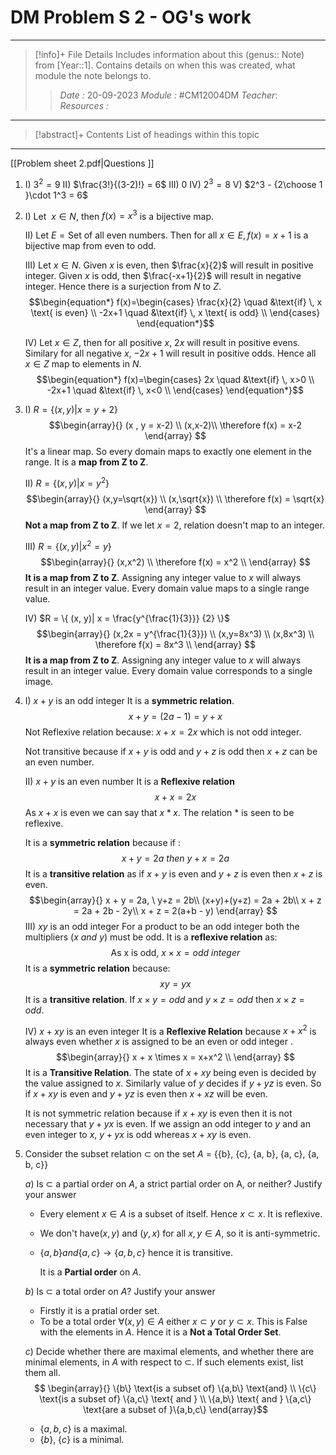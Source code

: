 # DM Problem S 2 - OG's work
---
> [!info]+ File Details
> Includes information about this (genus:: Note) from [Year::1]. Contains details on when this was created, what module the note belongs to. 
> >*Date :* 20-09-2023
> > *Module :* #CM12004DM 
> > *Teacher*:  
> > *Resources :*

---
> [!abstract]+ Contents
> List of headings within this topic

---
[[Problem sheet 2.pdf|Questions ]]

1. 
	I) $3^2 = 9$
	II) $\frac{3!}{(3-2)!} = 6$
	III) $0$
	IV) $2^3 = 8$
	V) $2^3 - {2\choose 1 }\cdot 1^3 = 6$
2. 
	I) Let $\ x \in N$, then $f(x) = x^3$ is a bijective map. 
	
	II) Let $E = \text{Set of all even numbers}$. Then for all $x \in E, f(x) = x+1$ is a bijective map from even to odd.  
	
	III) Let $x \in N$.  Given $x$ is even, then $\frac{x}{2}$ will result in positive integer. Given $x$ is odd, then $\frac{-x+1}{2}$ will result in negative integer. Hence there is a surjection from $N$ to $Z$. 
	$$\begin{equation*}
	f(x)=\begin{cases}
    \frac{x}{2} \quad &\text{if} \, x \text{ is even} \\
    -2x+1 \quad &\text{if} \, x \text{ is odd}  \\
     \end{cases}
	\end{equation*}$$
	
	IV) Let $x \in Z$, then for all positive $x$, $2x$ will result in positive evens. Similary for all negative $x$, $-2x+1$ will result in positive odds. Hence all $x \in Z$ map to elements in $N$. 
	$$\begin{equation*}
	f(x)=\begin{cases}
	          2x \quad &\text{if} \, x>0 \\
	          -2x+1 \quad &\text{if} \, x<0  \\
	     \end{cases}
	\end{equation*}$$

3. 
	I) $R = \{(x, y)| x = y + 2 \}$
	$$\begin{array}{}
	(x , y = x-2) \\
	(x,x-2)\\
	\therefore f(x) = x-2
	\end{array}
	$$
	It's a linear map. So every domain maps to exactly one element in the range.  It is a **map from Z to Z**.

	II) $R = \{(x, y)| x = y^2 \}$
	$$\begin{array}{}
	(x,y=\sqrt{x}) \\
	(x,\sqrt{x}) \\
	\therefore f(x) = \sqrt{x}
	\end{array}
	$$
	**Not a map from Z to Z**. If we let $x=2$, relation doesn't map to an integer. 

	III) $R = \{(x, y)| x^2 = y \}$
	$$\begin{array}{}
	(x,x^2) \\
	\therefore f(x) = x^2 \\
	\end{array}
	$$
	**It is a map from Z to Z**. Assigning any integer value to $x$ will always result in an integer value. Every domain value maps to a single range value. 

	IV)  $R = \{ (x, y)| x = \frac{y^{\frac{1}{3}}} {2} \}$
	$$\begin{array}{}
	(x,2x = y^{\frac{1}{3}}) \\
	(x,y=8x^3) \\
	(x,8x^3) \\
	\therefore f(x) = 8x^3 \\
	\end{array}
	$$
	**It is a map from Z to Z**. Assigning any integer value to $x$ will always result in an integer value. Every domain value corresponds to a single image. 

4. 
	I) $x + y$ is an odd integer
	It is a **symmetric relation**. $$x+y = (2a -1) =  y+x$$
	Not Reflexive relation because: $x + x = 2x$ which is not odd integer. 

	Not transitive because if $x+y$ is odd and $y+z$ is odd then $x+z$ can be an even number. 
	
	II) $x+y$ is an even number
	It is a **Reflexive relation** $$x + x = 2x$$As $x+x$ is even we can say that $x \ast x$. The relation $\ast$ is seen to be reflexive.
	
	It is a **symmetric relation** because if : 
	$$x+y = 2a \ then \ y+x = 2a$$
	It is a **transitive relation** as if $x+y$ is even and $y+z$ is even then $x+z$ is even. 
	$$\begin{array}{}
	x + y = 2a, \ y+z = 2b\\
	(x+y)+(y+z) = 2a + 2b\\
	x + z = 2a + 2b - 2y\\
	x + z = 2(a+b - y) \end{array} $$
	III) $xy$ is an odd integer
	For a product to be an odd integer both the multipliers $(x \ and \ y)$ must be odd. 
	It is a **reflexive relation** as: $$\text{As x is odd, } x \times x = odd \ integer$$
	It is a **symmetric relation** because: $$ xy = yx$$
	It is a **transitive relation**. If $x\times y = odd$ and $y \times z = odd$ then $x \times z = odd$. 
	
	IV) $x + xy$ is an even integer
	It is a **Reflexive Relation** because $x + x^2$ is always even whether $x$ is assigned to be an even or odd integer .
	$$\begin{array}{} x + x \times x = x+x^2 \\ \end{array} $$
	It is a **Transitive Relation**. The state of $x+xy$ being even is decided by the value assigned to $x$. Similarly value of $y$ decides if  $y+yz$ is even. So if $x+xy$ is even and $y+yz$ is even then $x + xz$ will be even.  

	It is not symmetric relation because if $x+xy$ is even then it is not necessary that $y+yx$ is even. If we assign an odd integer to $y$ and an even integer to $x$, $y+yx$ is odd whereas $x+xy$ is even. 

1. Consider the subset relation $⊂$ on the set $A$ = {{b}, {c}, {a, b}, {a, c}, {a, b, c}}
	
	$a)$ Is ⊂ a partial order on $A$, a strict partial order on A, or neither? Justify your answer
	- Every element $x \in A$ is a subset of itself. Hence $x \subset x$. It is reflexive. 
	- We don't have$(x,y)$ and $(y,x)$ for all $x,y \in A$, so it is anti-symmetric.
	- $\{a,b\} and \{a,c\} \to \{a,b,c\}$ hence it is transitive. 
	
		It is a **Partial order** on $A$. 

	$b)$ Is $⊂$ a total order on $A$? Justify your answer
	- Firstly it is a pratial order set. 
	- To be a total order $\forall (x,y) \in A$ either $x\subset y$ or $y \subset x$. This is False with the elements in $A$. 
		Hence it is a **Not a Total Order Set**. 

	$c)$ Decide whether there are maximal elements, and whether there are minimal elements, in $A$ with respect to $⊂$. If such elements exist, list them all.
		$$ \begin{array}{} 
		\{b\} \text{is a subset of} \{a,b\}  \text{and} \\
		 \{c\} \text{is a subset of} \{a,c\} \text{ and } \\ 
		 \{a,b\} \text{ and } \{a,c\} \text{are a subset of }\{a,b,c\}
		 \end{array}$$ 
	- $\{a,b,c\}$ is a maximal. 
	- $\{b\}$, $\{c\}$ is a minimal.